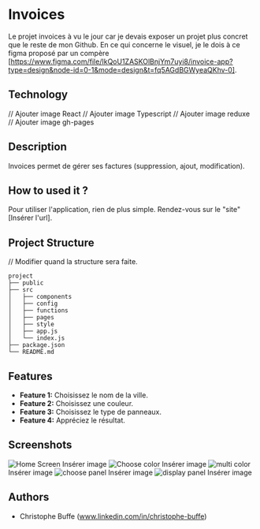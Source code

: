 # Invoices

Le projet invoices à vu le jour car je devais exposer un projet plus concret que le reste de mon Github. En ce qui concerne le visuel, je le dois à ce figma proposé par un compère [https://www.figma.com/file/IkQoU1ZASKOlBnjYm7uyi8/invoice-app?type=design&node-id=0-1&mode=design&t=fq5AGdBGWyeaQKhv-0].

## Technology
// Ajouter image React
// Ajouter image Typescript
// Ajouter image reduxe
// Ajouter image gh-pages

## Description

Invoices permet de gérer ses factures (suppression, ajout, modification).

## How to used it ?

Pour utiliser l'application, rien de plus simple. Rendez-vous sur le "site" [Insérer l'url].

## Project Structure

// Modifier quand la structure sera faite.
```
project
├── public
├── src
│   ├── components
│   ├── config
│   ├── functions
│   ├── pages
│   ├── style
│   ├── app.js
│   └── index.js
├── package.json
└── README.md
```

## Features

- **Feature 1:** Choisissez le nom de la ville.
- **Feature 2:** Choisissez une couleur.
- **Feature 3:** Choisissez le type de panneaux.
- **Feature 4:** Appréciez le résultat.

## Screenshots

![Home Screen](./mdPicture/step_1.png) Insérer image
![Choose color](./mdPicture/step_2.png) Insérer image
![multi color](./mdPicture/step3.png) Insérer image
![choose panel](./mdPicture/step_4.png) Insérer image
![display panel](./mdPicture/step_5.png) Insérer image

## Authors

- Christophe Buffe (www.linkedin.com/in/christophe-buffe)
